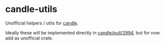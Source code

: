 # candle-utils

Unofficial helpers / utils for [candle](https://github.com/huggingface/candle).

Ideally these will be implemented directly in [candle/pull/2994](https://github.com/huggingface/candle/pull/2994), but for now add as unofficial crate.
